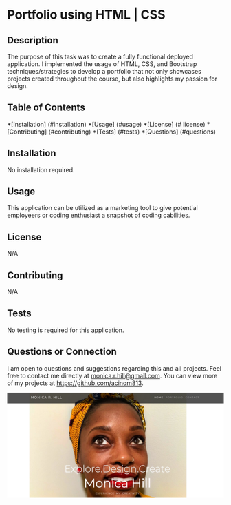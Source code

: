 # Portfolio using HTML | CSS

## Description

The purpose of this task was to create a fully functional deployed application. I implemented the usage of HTML, CSS, and Bootstrap techniques/strategies to develop a portfolio that not only showcases projects created throughout the course, but also highlights my passion for design. 


## Table of Contents

*[Installation] (#installation)
*[Usage] (#usage)
*[License] (# license)
*[Contributing] (#contributing)
*[Tests] (#tests)
*[Questions] (#questions)

## Installation
No installation required.

## Usage
This application can be utilized as a marketing tool to give potential employeers or coding enthusiast a snapshot of coding cabilities.

## License
N/A

## Contributing
N/A

## Tests
No testing is required for this application.

## Questions or Connection
I am open to questions and suggestions regarding this and all projects. Feel free to contact me directly at monica.r.hill@gmail.com. You can view more of my projects at https://github.com/acinom813. 



![](assets/Image5418.jpeg)